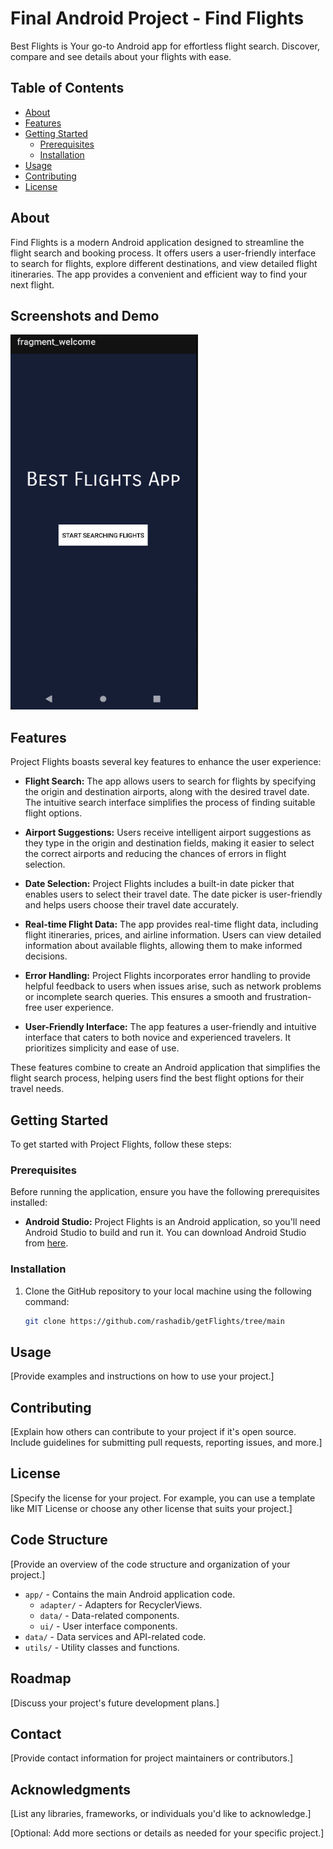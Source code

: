 # Final Android Project - Find Flights

Best Flights is Your go-to Android app for effortless flight search. Discover, compare and see details about your flights with ease.


## Table of Contents

- [About](#about)
- [Features](#features)
- [Getting Started](#getting-started)
  - [Prerequisites](#prerequisites)
  - [Installation](#installation)
- [Usage](#usage)
- [Contributing](#contributing)
- [License](#license)

## About

Find Flights is a modern Android application designed to streamline the flight search and booking process. It offers users a user-friendly interface to search for flights, explore different destinations, and view detailed flight itineraries. The app provides a convenient and efficient way to find your next flight.

## Screenshots and Demo

<img src="/demo/1.png" width="300" height="600"/>

## Features

Project Flights boasts several key features to enhance the user experience:

- **Flight Search:** The app allows users to search for flights by specifying the origin and destination airports, along with the desired travel date. The intuitive search interface simplifies the process of finding suitable flight options.

- **Airport Suggestions:** Users receive intelligent airport suggestions as they type in the origin and destination fields, making it easier to select the correct airports and reducing the chances of errors in flight selection.

- **Date Selection:** Project Flights includes a built-in date picker that enables users to select their travel date. The date picker is user-friendly and helps users choose their travel date accurately.

- **Real-time Flight Data:** The app provides real-time flight data, including flight itineraries, prices, and airline information. Users can view detailed information about available flights, allowing them to make informed decisions.

- **Error Handling:** Project Flights incorporates error handling to provide helpful feedback to users when issues arise, such as network problems or incomplete search queries. This ensures a smooth and frustration-free user experience.

- **User-Friendly Interface:** The app features a user-friendly and intuitive interface that caters to both novice and experienced travelers. It prioritizes simplicity and ease of use.

These features combine to create an Android application that simplifies the flight search process, helping users find the best flight options for their travel needs.

## Getting Started

To get started with Project Flights, follow these steps:

### Prerequisites

Before running the application, ensure you have the following prerequisites installed:

- **Android Studio:** Project Flights is an Android application, so you'll need Android Studio to build and run it. You can download Android Studio from [here](https://developer.android.com/studio).

### Installation

1. Clone the GitHub repository to your local machine using the following command:

   ```sh
   git clone https://github.com/rashadib/getFlights/tree/main

## Usage

[Provide examples and instructions on how to use your project.]

## Contributing

[Explain how others can contribute to your project if it's open source. Include guidelines for submitting pull requests, reporting issues, and more.]

## License

[Specify the license for your project. For example, you can use a template like MIT License or choose any other license that suits your project.]

## Code Structure

[Provide an overview of the code structure and organization of your project.]

- `app/` - Contains the main Android application code.
  - `adapter/` - Adapters for RecyclerViews.
  - `data/` - Data-related components.
  - `ui/` - User interface components.
- `data/` - Data services and API-related code.
- `utils/` - Utility classes and functions.


## Roadmap

[Discuss your project's future development plans.]

## Contact

[Provide contact information for project maintainers or contributors.]

## Acknowledgments

[List any libraries, frameworks, or individuals you'd like to acknowledge.]

[Optional: Add more sections or details as needed for your specific project.]


